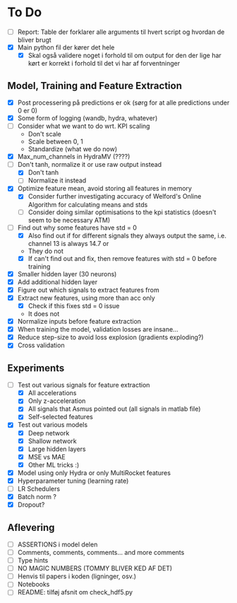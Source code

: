 # To Do
- [ ] Report: Table der forklarer alle arguments til hvert script og hvordan de bliver brugt
- [X] Main python fil der kører det hele
  - [X] Skal også validere noget i forhold til om output for den der lige har kørt er korrekt i forhold til det vi har af forventninger

## Model, Training and Feature Extraction
- [X] Post processering på predictions er ok (sørg for at alle predictions under 0 er 0)
- [X] Some form of logging (wandb, hydra, whatever)
- [ ] Consider what we want to do wrt. KPI scaling
  - Don't scale
  - Scale between 0, 1
  - Standardize (what we do now)
- [X] Max_num_channels in HydraMV (????)
- [ ] Don't tanh, normalize it or use raw output instead
  - [X] Don't tanh
  - [ ] Normalize it instead
- [X] Optimize feature mean, avoid storing all features in memory
  - [X] Consider further investigating accuracy of Welford's Online Algorithm for calculating means and stds 
  - [ ] Consider doing similar optimisations to the kpi statistics (doesn't seem to be necessary ATM)
- [ ] Find out why some features have std = 0
  - [x] Also find out if for different signals they always output the same, i.e. channel 13 is always 14.7 or 
  - They do not
  - [X] If can't find out and fix, then remove features with std = 0 before training
- [X] Smaller hidden layer (30 neurons)
- [X] Add additional hidden layer
- [X] Figure out which signals to extract features from
- [X] Extract new features, using more than acc only
  - [X] Check if this fixes std = 0 issue
  - It does not
- [X] Normalize inputs before feature extraction
- [X] When training the model, validation losses are insane...
- [X] Reduce step-size to avoid loss explosion (gradients exploding?)
- [X] Cross validation

## Experiments
- [ ] Test out various signals for feature extraction
  - [X] All accelerations
  - [X] Only z-acceleration
  - [X] All signals that Asmus pointed out (all signals in matlab file)
  - [X] Self-selected features
- [X] Test out various models
  - [X] Deep network
  - [X] Shallow network
  - [X] Large hidden layers
  - [X] MSE vs MAE
  - [X] Other ML tricks :)
- [X] Model using only Hydra or only MultiRocket features
- [X] Hyperparameter tuning (learning rate)
- [ ] LR Schedulers
- [X] Batch norm ?
- [X] Dropout?

## Aflevering
- [ ] ASSERTIONS i model delen
- [ ] Comments, comments, comments... and more comments
- [ ] Type hints
- [ ] NO MAGIC NUMBERS (TOMMY BLIVER KED AF DET)
- [ ] Henvis til papers i koden (ligninger, osv.)
- [ ] Notebooks
- [ ] README: tilføj afsnit om check_hdf5.py